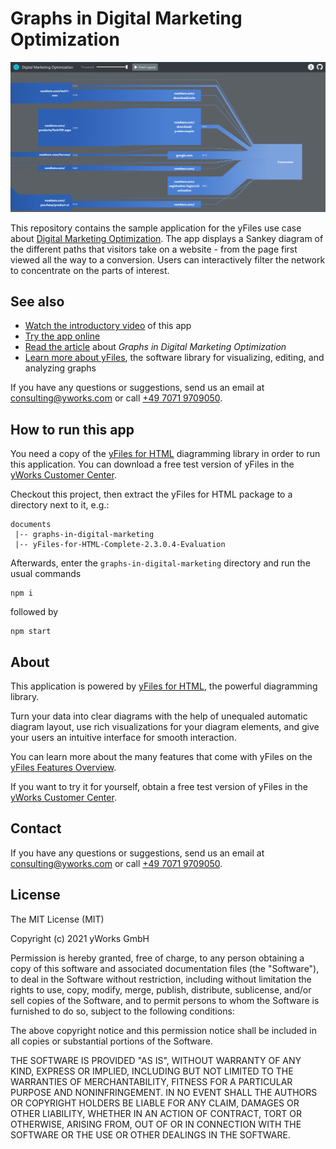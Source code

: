# Graphs in Digital Marketing Optimization

![A screenshot of this sample application](doc/screenshot.png)

This repository contains the sample application for the yFiles use case about
[Digital Marketing Optimization](https://www.yworks.com/use-case/graphs-in-digital-marketing-optimization).
The app displays a Sankey diagram of the different paths that visitors take on a website - from the page first viewed all the way to a conversion. Users can interactively filter the network to concentrate on the parts of interest.

## See also

- [Watch the introductory video](https://www.youtube.com/channel/UC6GqOEPI6Xrhy4ylDKHP0Aw) of this app
- [Try the app online](https://live.yworks.com/demos/use-case/digital-marketing)
- [Read the article](https://www.yworks.com/use-case/graphs-in-digital-marketing-optimization) about _Graphs in Digital Marketing Optimization_
- [Learn more about yFiles](https://www.yworks.com/products/yfiles), the software library for visualizing, editing, and analyzing graphs

If you have any questions or suggestions, send us an email at [consulting@yworks.com](mailto:consulting@yworks.com)
or call [+49 7071 9709050](tel:+4970719709050).

## How to run this app

You need a copy of the [yFiles for HTML](https://www.yworks.com/products/yfiles-for-html) diagramming library in order
to run this application. You can download a free test version of yFiles in the
[yWorks Customer Center](https://my.yworks.com/signup?product=YFILES_HTML_EVAL).

Checkout this project, then extract the yFiles for HTML package to a directory next to it, e.g.:

```
documents
 |-- graphs-in-digital-marketing
 |-- yFiles-for-HTML-Complete-2.3.0.4-Evaluation
```

Afterwards, enter the `graphs-in-digital-marketing` directory and run the usual commands

```
npm i
```

followed by

```
npm start
```

## About

This application is powered by [yFiles for HTML](https://www.yworks.com/products/yfiles-for-html), the powerful
diagramming library.

Turn your data into clear diagrams with the help of unequaled automatic diagram layout, use rich visualizations for your
diagram elements, and give your users an intuitive interface for smooth interaction.

You can learn more about the many features that come with yFiles
on the [yFiles Features Overview](https://www.yworks.com/products/yfiles/features).

If you want to try it for yourself, obtain a free test version of yFiles in the
[yWorks Customer Center](https://my.yworks.com/signup?product=YFILES_HTML_EVAL).

## Contact

If you have any questions or suggestions, send us an email at [consulting@yworks.com](mailto:consulting@yworks.com)
or call [+49 7071 9709050](tel:+4970719709050).

## License

The MIT License (MIT)

Copyright (c) 2021 yWorks GmbH

Permission is hereby granted, free of charge, to any person obtaining a copy of this software and associated documentation files (the "Software"), to deal in the Software without restriction, including without limitation the rights to use, copy, modify, merge, publish, distribute, sublicense, and/or sell copies of the Software, and to permit persons to whom the Software is furnished to do so, subject to the following conditions:

The above copyright notice and this permission notice shall be included in all copies or substantial portions of the Software.

THE SOFTWARE IS PROVIDED "AS IS", WITHOUT WARRANTY OF ANY KIND, EXPRESS OR IMPLIED, INCLUDING BUT NOT LIMITED TO THE WARRANTIES OF MERCHANTABILITY, FITNESS FOR A PARTICULAR PURPOSE AND NONINFRINGEMENT. IN NO EVENT SHALL THE AUTHORS OR COPYRIGHT HOLDERS BE LIABLE FOR ANY CLAIM, DAMAGES OR OTHER LIABILITY, WHETHER IN AN ACTION OF CONTRACT, TORT OR OTHERWISE, ARISING FROM, OUT OF OR IN CONNECTION WITH THE SOFTWARE OR THE USE OR OTHER DEALINGS IN THE SOFTWARE.
